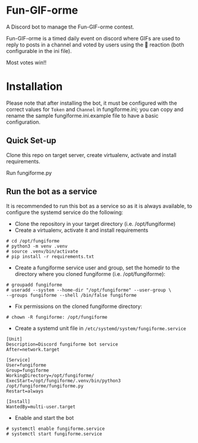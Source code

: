 # Fun-GIF-orme

A Discord bot to manage the Fun-GIF-orme contest.

Fun-GIF-orme is a timed daily event on discord where GIFs are used to reply to posts in a channel and voted by users using the 🍄 reaction (both configurable in the ini file).

Most votes win!!

# Installation

Please note that after installing the bot, it must be configured with the correct values for `Token` and `Channel` in  fungiforme.ini; you can copy and rename the sample fungiforme.ini.example file to have a basic configuration.  

## Quick Set-up
Clone this repo on target server, create virtualenv, activate and install requirements.

Run fungiforme.py

## Run the bot as a service  

It is recommended to run this bot as a service so as it is always available, to configure the systemd service do the following:

* Clone the repository in your target directory (i.e. /opt/fungiforme)
* Create a virtualenv, activate it and install requirements
``` 
# cd /opt/fungiforme
# python3 -m venv .venv
# source .venv/bin/activate
# pip install -r requirements.txt
```
* Create a fungiforme service user and group, set the homedir to the directory where you cloned fungiforme (i.e. /opt/fungiforme):
```
# groupadd fungiforme
# useradd --system --home-dir "/opt/fungiforme" --user-group \
--groups fungiforme --shell /bin/false fungiforme
```
* Fix permissions on the cloned fungiforme directory:
```
# chown -R fungiforme: /opt/fungiforme
```
* Create a systemd unit file in `/etc/systemd/system/fungiforme.service`
```
[Unit]
Description=Discord fungiforme bot service 
After=network.target

[Service]
User=fungiforme
Group=fungiforme
WorkingDirectory=/opt/fungiforme/
ExecStart=/opt/fungiforme/.venv/bin/python3 /opt/fungiforme/fungiforme.py
Restart=always

[Install]
WantedBy=multi-user.target
```
* Enable and start the bot
```
# systemctl enable fungiforme.service
# systemctl start fungiforme.service
```

